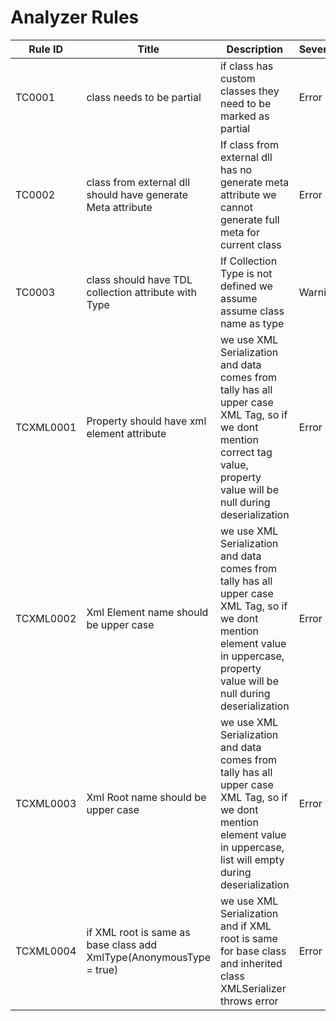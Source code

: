 # Analyzer Rules

| Rule ID    | Title                          | Description                                                      | Severity |
|------------|--------------------------------|------------------------------------------------------------------|----------|
| TC0001     | class needs to be partial       | if class has custom classes they need to be marked as partial | Error  | 
| TC0002     | class from external dll should  have generate Meta attribute  | If class from external dll has no generate meta attribute we cannot generate full meta for current class | Error  | 
| TC0003     | class should have TDL collection attribute with Type     | If Collection Type is not defined we assume assume class name as type | Warning  | 
| TCXML0001 | Property should have xml element attribute | we use XML Serialization and data comes from tally has all upper case XML Tag, so if we dont mention correct tag value, property value will be null during deserialization | Error | 
| TCXML0002 | Xml Element name should be upper case | we use XML Serialization and data comes from tally has all upper case XML Tag, so if we dont mention element value in uppercase, property value will be null during deserialization| Error | 
| TCXML0003 | Xml Root name should be upper case | we use XML Serialization and data comes from tally has all upper case XML Tag, so if we dont mention element value in uppercase, list will empty during deserialization | Error |
| TCXML0004 | if XML root is same as base class add XmlType(AnonymousType = true)| we use XML Serialization and if XML root is same for base class and inherited class XMLSerializer throws error | Error | 
